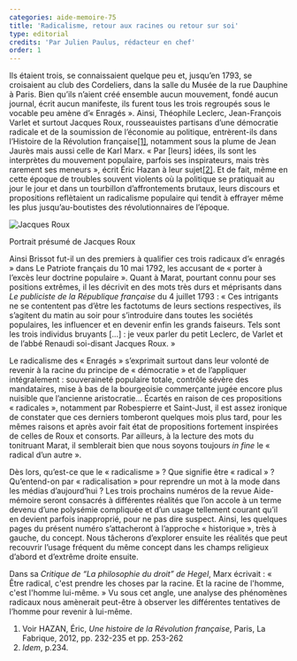 ```yaml
---
categories: aide-memoire-75
title: 'Radicalisme, retour aux racines ou retour sur soi'
type: editorial
credits: 'Par Julien Paulus, rédacteur en chef'
order: 1
---
```

Ils étaient trois, se connaissaient quelque peu et, jusqu’en 1793, se croisaient au club des Cordeliers, dans la salle du Musée de la rue Dauphine à Paris. Bien qu’ils n’aient créé ensemble aucun mouvement, fondé aucun journal, écrit aucun manifeste, ils furent tous les trois regroupés sous le vocable peu amène d’« Enragés ». Ainsi, Théophile Leclerc, Jean-François Varlet et surtout Jacques Roux, rousseauistes partisans d’une démocratie radicale et de la soumission de l’économie au politique, entrèrent-ils dans l’Histoire de la Révolution française[[1]](#footnote-1), notamment sous la plume de Jean Jaurès mais aussi celle de Karl Marx. « Par \[leurs] idées, ils sont les interprètes du mouvement populaire, parfois ses inspirateurs, mais très rarement ses meneurs », écrit Éric Hazan à leur sujet[[2]](#footnote-2). Et de fait, même en cette époque de troubles souvent violents où la politique se pratiquait au jour le jour et dans un tourbillon d’affrontements brutaux, leurs discours et propositions reflètaient un radicalisme populaire qui tendit à effrayer même les plus jusqu’au-boutistes des révolutionnaires de l’époque.

![Jacques Roux](/assets/uploads/am-75-jacquesroux.jpg "Jacques Roux")

<span class="img-copyright">Portrait présumé de Jacques Roux</span>

Ainsi Brissot fut-il un des premiers à qualifier ces trois radicaux d’« enragés » dans Le Patriote français du 10 mai 1792, les accusant de « porter à l’excès leur doctrine populaire ». Quant à Marat, pourtant connu pour ses positions extrêmes, il les décrivit en des mots très durs et méprisants dans _Le publiciste de la République française_ du 4 juillet 1793 : « Ces intrigants ne se contentent pas d’être les factotums de leurs sections respectives, ils s’agitent du matin au soir pour s’introduire dans toutes les sociétés populaires, les influencer et en devenir enfin les grands faiseurs. Tels sont les trois individus bruyants \[…] : je veux parler du petit Leclerc, de Varlet et de l’abbé Renaudi soi-disant Jacques Roux. »

Le radicalisme des « Enragés » s’exprimait surtout dans leur volonté de revenir à la racine du principe de « démocratie » et de l’appliquer intégralement : souveraineté populaire totale, contrôle sévère des mandataires, mise à bas de la bourgeoisie commerçante jugée encore plus nuisible que l’ancienne aristocratie… Écartés en raison de ces propositions « radicales », notamment par Robespierre et Saint-Just, il est assez ironique de constater que ces derniers tomberont quelques mois plus tard, pour les mêmes raisons et après avoir fait état de propositions fortement inspirées de celles de Roux et consorts. Par ailleurs, à la lecture des mots du tonitruant Marat, il semblerait bien que nous soyons toujours _in fine_ le « radical d’un autre ».

Dès lors, qu’est-ce que le « radicalisme » ? Que signifie être « radical » ? Qu’entend-on par « radicalisation » pour reprendre un mot à la mode dans les médias d’aujourd’hui ? Les trois prochains numéros de la revue Aide-mémoire seront consacrés à différentes réalités que l’on accole à un terme devenu d’une polysémie compliquée et d’un usage tellement courant qu’il en devient parfois inapproprié, pour ne pas dire suspect. Ainsi, les quelques pages du présent numéro s’attacheront à l’approche « historique », très à gauche, du concept. Nous tâcherons d’explorer ensuite les réalités que peut recouvrir l’usage fréquent du même concept dans les champs religieux d’abord et d’extrême droite ensuite.

Dans sa _Critique de “La philosophie du droit” de Hegel_, Marx écrivait : « Être radical, c'est prendre les choses par la racine. Et la racine de l'homme, c'est l'homme lui-même. » Vu sous cet angle, une analyse des phénomènes radicaux nous amènerait peut-être à observer les différentes tentatives de l’homme pour revenir à lui-même.

1. Voir HAZAN, Éric, _Une histoire de la Révolution française_, Paris, La Fabrique, 2012, pp. 232-235 et pp. 253-262
2. _Idem_, p.234.
